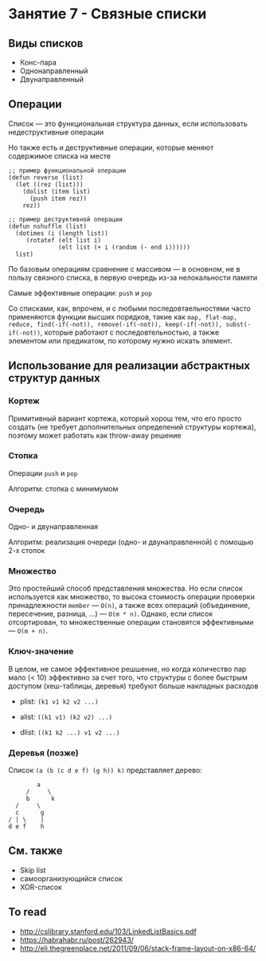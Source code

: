 # Занятие 7 - Связные списки

## Виды списков

- Конс-пара
- Однонаправленный
- Двунаправленный


## Операции

Список — это функциональная структура данных, если использовать недеструктивные операции

Но также есть и деструктивные операции, которые меняют содержимое списка на месте

```
;; пример функциональной операции
(defun reverse (list)
  (let ((rez (list)))
    (dolist (item list)
      (push item rez))
    rez))

;; пример деструктивной операции
(defun nshuffle (list)
  (dotimes (i (length list))
     (rotatef (elt list i)
              (elt list (+ i (random (- end i))))))
  list)
```

По базовым операциям сравнение с массивом — в основном, не в пользу связного списка, в первую очередь из-за нелокальности памяти

Самые эффективные операции: `push` и `pop`

Со списками, как, впрочем, и с любыми последовтаельностями часто применяются функции высших порядков, такие как `map, flat-map, reduce, find(-if(-not)), remove(-if(-not)), keep(-if(-not)), subst(-if(-not))`, которые работают с последовтельностью, а также элементом или предикатом, по которому нужно искать элемент.


## Использование для реализации абстрактных структур данных

### Кортеж

Примитивный вариант кортежа, который хорош тем, что его просто создать (не требует дополнительных определений структуры кортежа), поэтому может работать как throw-away решение

### Стопка

Операции `push` и `pop`

Алгоритм: стопка с минимумом 

### Очередь

Одно- и двунаправленная

Алгоритм: реализация очереди (одно- и двунаправленной) с помощью 2-х стопок

### Множество

Это простейший способ представления множества. Но если список используется как множество, то высока стоимость операции проверки принадлежности `member` — `O(n)`, а также всех операций (объединение, пересечение, разница, ...) — `O(m * n)`. Однако, если список отсортирован, то множественные операции становятся эффективными — `O(m + n)`.

### Ключ-значение

В целом, не самое эффективное решшение, но когда количество пар мало (< 10) эффективно за счет того, что структуры с более быстрым доступом (хеш-таблицы, деревья) требуют больше накладных расходов

- plist: `(k1 v1 k2 v2 ...)`

- alist: `((k1 v1) (k2 v2) ...)`

- dlist: `((k1 k2 ...) v1 v2 ...)`

### Деревья (позже)

Список `(a (b (c d e f) (g h)) k)` представляет дерево:

```
        a
     /     \
     b      k
  /     \
  c      g
/ | \    |
d e f    h
```

## См. также

- Skip list
- самоорганизующийся список
- XOR-список


## To read

- http://cslibrary.stanford.edu/103/LinkedListBasics.pdf
- https://habrahabr.ru/post/262943/
- http://eli.thegreenplace.net/2011/09/06/stack-frame-layout-on-x86-64/
